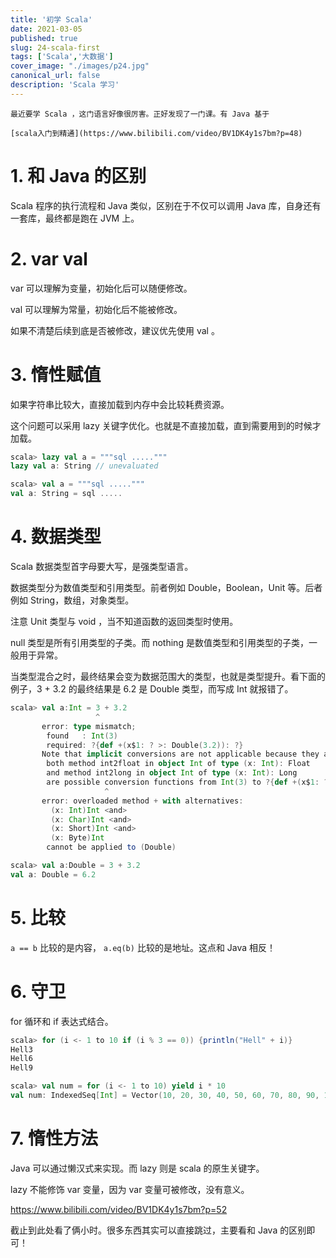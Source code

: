 ```yaml
---
title: '初学 Scala'
date: 2021-03-05
published: true
slug: 24-scala-first
tags: ['Scala','大数据']
cover_image: "./images/p24.jpg"
canonical_url: false
description: 'Scala 学习'
---
```


```note
最近要学 Scala ，这门语言好像很厉害。正好发现了一门课。有 Java 基于

[scala入门到精通](https://www.bilibili.com/video/BV1DK4y1s7bm?p=48)
```

# 1. 和 Java 的区别

Scala 程序的执行流程和 Java 类似，区别在于不仅可以调用 Java 库，自身还有一套库，最终都是跑在 JVM 上。

# 2. var val

var 可以理解为变量，初始化后可以随便修改。

val 可以理解为常量，初始化后不能被修改。

如果不清楚后续到底是否被修改，建议优先使用 val 。

# 3. 惰性赋值

如果字符串比较大，直接加载到内存中会比较耗费资源。

这个问题可以采用 lazy 关键字优化。也就是不直接加载，直到需要用到的时候才加载。

```scala
scala> lazy val a = """sql ....."""
lazy val a: String // unevaluated

scala> val a = """sql ....."""
val a: String = sql .....
```

# 4. 数据类型

Scala 数据类型首字母要大写，是强类型语言。

数据类型分为数值类型和引用类型。前者例如 Double，Boolean，Unit 等。后者例如 String，数组，对象类型。

注意 Unit 类型与 void ，当不知道函数的返回类型时使用。

null 类型是所有引用类型的子类。而 nothing 是数值类型和引用类型的子类，一般用于异常。

当类型混合之时，最终结果会变为数据范围大的类型，也就是类型提升。看下面的例子，3 + 3.2 的最终结果是 6.2 是 Double 类型，而写成 Int 就报错了。

```scala
scala> val a:Int = 3 + 3.2
                   ^
       error: type mismatch;
        found   : Int(3)
        required: ?{def +(x$1: ? >: Double(3.2)): ?}
       Note that implicit conversions are not applicable because they are ambiguous:
        both method int2float in object Int of type (x: Int): Float
        and method int2long in object Int of type (x: Int): Long
        are possible conversion functions from Int(3) to ?{def +(x$1: ? >: Double(3.2)): ?}
                     ^
       error: overloaded method + with alternatives:
         (x: Int)Int <and>
         (x: Char)Int <and>
         (x: Short)Int <and>
         (x: Byte)Int
        cannot be applied to (Double)

scala> val a:Double = 3 + 3.2
val a: Double = 6.2
```


# 5. 比较

`a == b` 比较的是内容， `a.eq(b)` 比较的是地址。这点和 Java 相反！

# 6. 守卫

for 循环和 if 表达式结合。

```scala
scala> for (i <- 1 to 10 if (i % 3 == 0)) {println("Hell" + i)}
Hell3
Hell6
Hell9
```

```scala
scala> val num = for (i <- 1 to 10) yield i * 10
val num: IndexedSeq[Int] = Vector(10, 20, 30, 40, 50, 60, 70, 80, 90, 100)
```
 
# 7. 惰性方法

Java 可以通过懒汉式来实现。而 lazy 则是 scala 的原生关键字。

lazy 不能修饰 var 变量，因为 var 变量可被修改，没有意义。


https://www.bilibili.com/video/BV1DK4y1s7bm?p=52 

截止到此处看了俩小时。很多东西其实可以直接跳过，主要看和 Java 的区别即可！
 